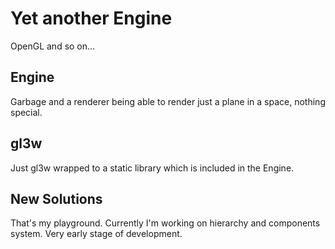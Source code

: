 # Yet another Engine
OpenGL and so on...
## Engine
Garbage and a renderer being able to render just a plane in a space, nothing special.
## gl3w
Just gl3w wrapped to a static library which is included in the Engine.
## New Solutions
That's my playground. Currently I'm working on hierarchy and components system. Very early stage of development.
